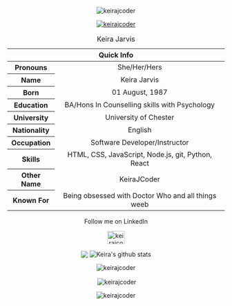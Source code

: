 <body align="center">


<table align="center">
<p align="center"><caption align="center">Keira Jarvis</caption></p>
<thead>
 <p align="center"> <img src="https://komarev.com/ghpvc/?username=keirajcoder&label=Profile%20views&color=0e75b6&style=flat" alt="keirajcoder" /> </p>

<p align="center"> <a href="https://github.com/ryo-ma/github-profile-trophy"><img src="https://github-profile-trophy.vercel.app/?username=keirajcoder" alt="keirajcoder" /></a> </p>
<tr align="center">
<th colspan="2">Quick Info</th>
</tr>
</thead>
<tbody align="center">
 <tr><th scope='row'>Pronouns</th><td>She/Her/Hers</td></tr>
 <tr><th scope='row'>Name</th><td>Keira Jarvis</td></tr>
<tr><th scope='row'>Born</th><td><time datetime="2002-01-11 08:00">01 August, 1987</time></td></tr>
<tr><th scope='row'>Education</th><td>BA/Hons In Counselling skills with Psychology</td></tr>
<tr><th scope='row'>University</th><td>University of Chester</td></tr>
<tr><th scope='row'>Nationality</th><td>English</td></tr>
<tr><th scope='row'>Occupation</th><td>Software Developer/Instructor</td></tr>
<tr><th scope='row'>Skills</th><td>HTML, CSS, JavaScript, Node.js, git, Python, React</td></tr>
<tr><th scope='row'>Other Name</th><td>KeiraJCoder</td></tr>
 <tr><th scope='row'>Known For</th><td>Being obsessed with Doctor Who and all things weeb</td></tr>
 </tbody>
</table>
 <p align="center">Follow me on LinkedIn </p>
<a align="center" href="https://linkedin.com/in/keirajcoder" target="blank"><img align="center" src="https://raw.githubusercontent.com/rahuldkjain/github-profile-readme-generator/master/src/images/icons/Social/linked-in-alt.svg" alt="keirajcoder" height="30" width="40" /></a>
</p>

<img align="center" src="https://github-readme-stats.vercel.app/api/top-langs/?username=KeiraJCoder&layout=compact&theme=radical" />
<img align="center" src="https://github-readme-stats.vercel.app/api?username=KeiraJCoder&show_icons=true&include_all_commits=true&theme=radical" alt="Keira's github stats" />

<p align="center"><img align="center" src="https://github-readme-stats.vercel.app/api/top-langs?username=keirajcoder&show_icons=true&locale=en&layout=compact" alt="keirajcoder" /></p>

<p align="center">&nbsp;<img align="center" src="https://github-readme-stats.vercel.app/api?username=keirajcoder&show_icons=true&locale=en" alt="keirajcoder" /></p>

<p align="center"><img align="center" src="https://github-readme-streak-stats.herokuapp.com/?user=keirajcoder&" alt="keirajcoder" /></p>

</p>
</body>
